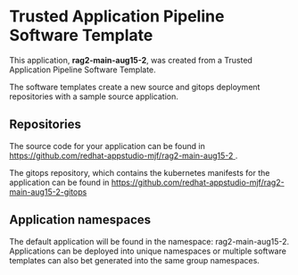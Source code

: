 # Trusted Application Pipeline Software Template

This application, **rag2-main-aug15-2**, was created from a Trusted Application Pipeline Software Template.

The software templates create a new source and gitops deployment repositories with a sample source application. 

## Repositories

The source code for your application can be found in [https://github.com/redhat-appstudio-mjf/rag2-main-aug15-2 ](https://github.com/redhat-appstudio-mjf/rag2-main-aug15-2 ).
 
The gitops repository, which contains the kubernetes manifests for the application can be found in 
[https://github.com/redhat-appstudio-mjf/rag2-main-aug15-2-gitops ](https://github.com/redhat-appstudio-mjf/rag2-main-aug15-2-gitops ) 

## Application namespaces 

The default application will be found in the namespace: rag2-main-aug15-2. Applications can be deployed into unique namespaces or multiple software templates can also bet generated into the same group namespaces.  